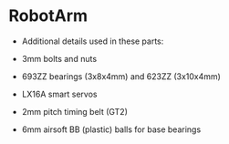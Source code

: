 # RobotArm

- Additional details used in these parts:

- 3mm bolts and nuts

- 693ZZ bearings (3x8x4mm) and 623ZZ (3x10x4mm)

- LX16A smart servos

- 2mm pitch timing belt (GT2)

- 6mm airsoft BB (plastic) balls for base bearings
